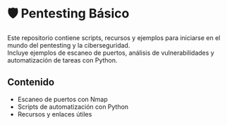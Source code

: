 # 🛡️ Pentesting Básico

Este repositorio contiene scripts, recursos y ejemplos para iniciarse en el mundo del pentesting y la ciberseguridad.  
Incluye ejemplos de escaneo de puertos, análisis de vulnerabilidades y automatización de tareas con Python.

## Contenido
- Escaneo de puertos con Nmap
- Scripts de automatización con Python
- Recursos y enlaces útiles

